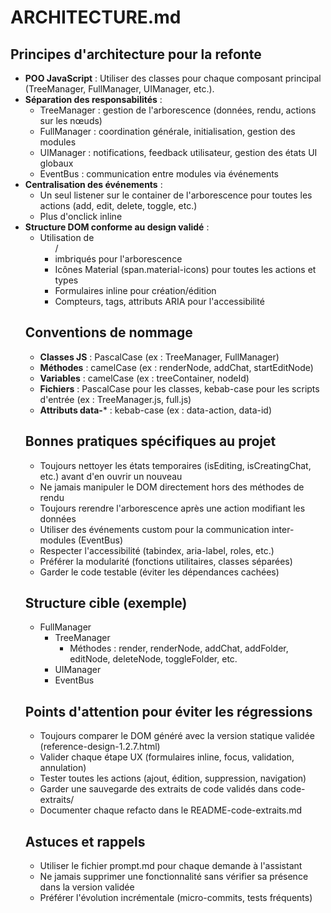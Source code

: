 # ARCHITECTURE.md

## Principes d'architecture pour la refonte

- **POO JavaScript** : Utiliser des classes pour chaque composant principal (TreeManager, FullManager, UIManager, etc.).
- **Séparation des responsabilités** :
  - TreeManager : gestion de l'arborescence (données, rendu, actions sur les nœuds)
  - FullManager : coordination générale, initialisation, gestion des modules
  - UIManager : notifications, feedback utilisateur, gestion des états UI globaux
  - EventBus : communication entre modules via événements
- **Centralisation des événements** :
  - Un seul listener sur le container de l'arborescence pour toutes les actions (add, edit, delete, toggle, etc.)
  - Plus d'onclick inline
- **Structure DOM conforme au design validé** :
  - Utilisation de <ul>/<li> imbriqués pour l'arborescence
  - Icônes Material (span.material-icons) pour toutes les actions et types
  - Formulaires inline pour création/édition
  - Compteurs, tags, attributs ARIA pour l'accessibilité

## Conventions de nommage

- **Classes JS** : PascalCase (ex : TreeManager, FullManager)
- **Méthodes** : camelCase (ex : renderNode, addChat, startEditNode)
- **Variables** : camelCase (ex : treeContainer, nodeId)
- **Fichiers** : PascalCase pour les classes, kebab-case pour les scripts d'entrée (ex : TreeManager.js, full.js)
- **Attributs data-*** : kebab-case (ex : data-action, data-id)

## Bonnes pratiques spécifiques au projet

- Toujours nettoyer les états temporaires (isEditing, isCreatingChat, etc.) avant d'en ouvrir un nouveau
- Ne jamais manipuler le DOM directement hors des méthodes de rendu
- Toujours rerendre l'arborescence après une action modifiant les données
- Utiliser des événements custom pour la communication inter-modules (EventBus)
- Respecter l'accessibilité (tabindex, aria-label, roles, etc.)
- Préférer la modularité (fonctions utilitaires, classes séparées)
- Garder le code testable (éviter les dépendances cachées)

## Structure cible (exemple)

- FullManager
  - TreeManager
    - Méthodes : render, renderNode, addChat, addFolder, editNode, deleteNode, toggleFolder, etc.
  - UIManager
  - EventBus

## Points d'attention pour éviter les régressions

- Toujours comparer le DOM généré avec la version statique validée (reference-design-1.2.7.html)
- Valider chaque étape UX (formulaires inline, focus, validation, annulation)
- Tester toutes les actions (ajout, édition, suppression, navigation)
- Garder une sauvegarde des extraits de code validés dans code-extraits/
- Documenter chaque refacto dans le README-code-extraits.md

## Astuces et rappels

- Utiliser le fichier prompt.md pour chaque demande à l'assistant
- Ne jamais supprimer une fonctionnalité sans vérifier sa présence dans la version validée
- Préférer l'évolution incrémentale (micro-commits, tests fréquents) 